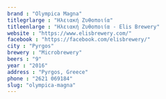 ```yaml
---
brand : "Olympica Magna"
titlegrlarge : "Ηλειακή Ζυθοποιία"
titleenlarge : "Ηλειακή Ζυθοποιία - Elis Brewery"
website : "https://www.elisbrewery.com/"
facebook : "https://facebook.com/elisbrewery/"
city : "Pyrgos"
brewery : "Microbrewery"
beers : "9"
year : "2016"
address : "Pyrgos, Greece"
phone : "2621 069184"
slug: "olympica-magna"
---
```


